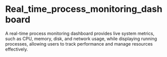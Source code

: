 # Real_time_process_monitoring_dashboard
A real-time process monitoring dashboard provides live system metrics, such as CPU, memory, disk, and network usage, while displaying running processes, allowing users to track performance and manage resources effectively.

